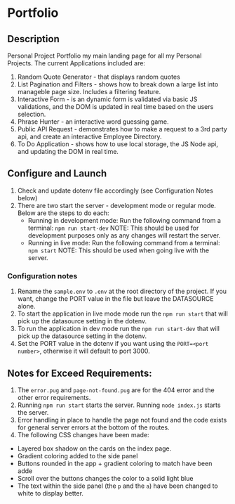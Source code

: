 # Portfolio

## Description

Personal Project Portfolio my main landing page for all my Personal Projects.
The current Applications included are:

1. Random Quote Generator - that displays random quotes
2. List Pagination and Filters - shows how to break down a large list into manageble page size. Includes a filtering feature.
3. Interactive Form - is an dynamic form is validated via basic JS validations, and the DOM is updated in real time based on the users selection.
4. Phrase Hunter - an interactive word guessing game.
5. Public API Request - demonstrates how to make a request to a 3rd party api, and create an interactive Employee Directory.
6. To Do Application - shows how to use local storage, the JS Node api, and updating the DOM in real time.

## Configure and Launch

1. Check and update dotenv file accordingly (see Configuration Notes below)
2. There are two start the server - development mode or regular mode. Below are the steps to do each:
   - Running in development mode:
     Run the following command from a terminal: `npm run start-dev`
     NOTE: This should be used for development purposes only as any changes will restart the server.
   - Running in live mode:
     Run the following command from a terminal: `npm start`
     NOTE: This should be used when going live with the server.

### Configuration notes

1. Rename the `sample.env` to `.env` at the root directory of the project.
   If you want, change the PORT value in the file but leave the DATASOURCE alone.
2. To start the application in live mode mode run the `npm run start` that will pick up the datasource setting in the dotenv.
3. To run the application in dev mode run the `npm run start-dev` that will pick up the datasource setting in the dotenv.
4. Set the PORT value in the dotenv if you want using the `PORT=<port number>`, otherwise it will default to port 3000.

## Notes for Exceed Requirements:

1. The `error.pug` and `page-not-found.pug` are for the 404 error and the other error requirements.
2. Running `npm run start` starts the server. Running `node index.js` starts the server.
3. Error handling in place to handle the page not found and the code exists for general server errors at the bottom of the routes.
4. The following CSS changes have been made:

- Layered box shadow on the cards on the index page.
- Gradient coloring added to the side panel
- Buttons rounded in the app + gradient coloring to match have been adde
- Scroll over the buttons changes the color to a solid light blue
- The text within the side panel (the `p` and the `a`) have been changed to white to display better.

